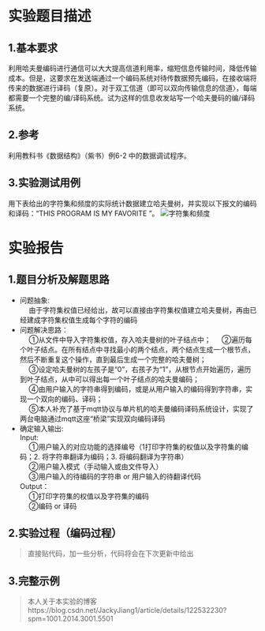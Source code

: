 # 实验题目描述

## 1.基本要求
利用哈夫曼编码进行通信可以大大提高信道利用率，缩短信息传输时间，降低传输成本。但是，这要求在发送端通过一个编码系统对待传数据预先编码，在接收端将传来的数据进行译码（复原）。对于双工信道（即可以双向传输信息的信道〉，每端都需要一个完整的编/译码系统。试为这样的信息收发站写一个哈夫曼码的编/译码系统。

## 2.参考

利用教科书《数据结构》（紫书）例6-2 中的数据调试程序。

## 3.实验测试用例
用下表给出的字符集和频度的实际统计数据建立哈夫曼树，并实现以下报文的编码和译码：“THIS PROGRAM IS MY FAVORITE ”。
![字符集和频度](https://img-blog.csdnimg.cn/633d62d4fba44e31b5335b901ff75722.png)

# 实验报告

## 1.题目分析及解题思路 

- 问题抽象:<br/>
 &emsp; 由于字符集权值已经给出，故可以直接由字符集权值建立哈夫曼树，再由已经建成字符集权值生成每个字符的编码
- 问题解决思路：<br/>
 &emsp; ①从文件中导入字符集权值，存入哈夫曼树的叶子结点中；
 &emsp; ②遍历每个叶子结点。在所有结点中寻找最小的两个结点，两个结点生成一个根节点，然后不断重复这个操作，直到最后生成一个完整的哈夫曼树；<br/>
 &emsp; ③设定哈夫曼树的左孩子是“0”，右孩子为“1”，从根节点开始遍历，遍历到叶子结点，从中可以得出每一个叶子结点的哈夫曼编码；<br/>
 &emsp; ④由用户输入的字符串得到编码，或是从用户输入的编码得到字符串，实现一个双向的编码、译码；<br/>
 &emsp; ⑤本人补充了基于mqtt协议与单片机的哈夫曼编码译码系统设计，实现了两台电脑通过mqtt这座“桥梁”实现双向编码译码
- 确定输入输出:<br/>
Input:<br/>
 &emsp; ①用户输入的对应功能的选择编号（1打印字符集的权值以及字符集的编码；2. 将字符串翻译为编码；3. 将编码翻译为字符串）<br/>
 &emsp; ②用户输入模式（手动输入或由文件导入）<br/>
 &emsp; ③用户输入的待编码的字符串 or 用户输入的待翻译代码<br/>
Output：<br/>
 &emsp; ①打印字符集的权值以及字符集的编码<br/>
 &emsp; ②编码 or 译码<br/>
 
 ## 2.实验过程（编码过程）
 
 > 直接贴代码，加一些分析，代码将会在下次更新中给出

## 3.完整示例

> 本人关于本实验的博客https://blog.csdn.net/JackyJiang1/article/details/122532230?spm=1001.2014.3001.5501
